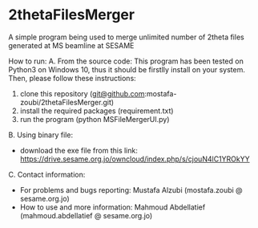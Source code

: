 # 2thetaFilesMerger
A simple program being used to merge unlimited number of 2theta files generated at MS beamline at SESAME

How to run: 
A. From the source code: 
This program has been tested on Python3 on Windows 10, thus it should be firstlly install on your system. Then, please follow these instructions: 

1. clone this repository (git@github.com:mostafa-zoubi/2thetaFilesMerger.git)
2. install the required packages (requirement.txt)
3. run the program (python MSFileMergerUI.py)

B. Using binary file: 
- download the exe file from this link: https://drive.sesame.org.jo/owncloud/index.php/s/cjouN4lC1YROkYY 

C. Contact information:
- For problems and bugs reporting: Mustafa Alzubi (mostafa.zoubi @ sesame.org.jo)
- How to use and more information: Mahmoud Abdellatief (mahmoud.abdellatief @ sesame.org.jo)
